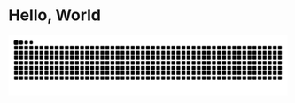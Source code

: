 <text id="hellos"></text>
<source src="/hellos.js" tag="script"></source>
# Hello, World

<p align=center><img align="center" src="https://raw.githubusercontent.com/RIMOPA/RIMOPA/output/github-contribution-grid-snake.svg" /></p>
